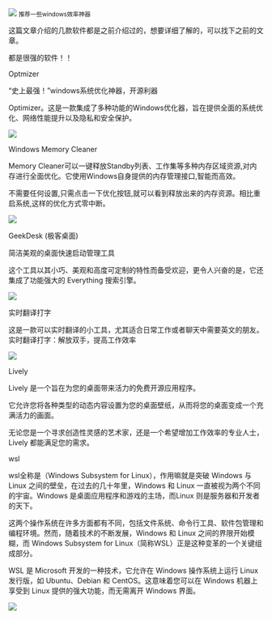 <img src="/assets/image/240302-推荐一些windows神器-1.png" style="max-width: 70%; height: auto;">
<small>推荐一些windows效率神器</small>


这篇文章介绍的几款软件都是之前介绍过的，想要详细了解的，可以找下之前的文章。

都是很强的软件！！

Optmizer

“史上最强！”windows系统优化神器，开源利器

Optimizer。这是一款集成了多种功能的Windows优化器，旨在提供全面的系统优化、网络性能提升以及隐私和安全保护。

![](/assets/image/240302-推荐一些windows神器-1.png)


Windows Memory Cleaner 

Memory Cleaner可以一键释放Standby列表、工作集等多种内存区域资源,对内存进行全面优化。它使用Windows自身提供的内存管理接口,智能而高效。

不需要任何设置,只需点击一下优化按钮,就可以看到释放出来的内存资源。相比重启系统,这样的优化方式零中断。


![](/assets/image/240302-推荐一些windows神器-2.png)

GeekDesk (极客桌面)

简洁美观的桌面快速启动管理工具

这个工具以其小巧、美观和高度可定制的特性而备受欢迎，更令人兴奋的是，它还集成了功能强大的 Everything 搜索引擎。


![](/assets/image/240302-推荐一些windows神器-3.png)

实时翻译打字

这是一款可以实时翻译的小工具，尤其适合日常工作或者聊天中需要英文的朋友。实时翻译打字：解放双手，提高工作效率

![](/assets/image/240302-推荐一些windows神器-4.gif)


Lively

Lively 是一个旨在为您的桌面带来活力的免费开源应用程序。

它允许您将各种类型的动态内容设置为您的桌面壁纸，从而将您的桌面变成一个充满活力的画面。

无论您是一个寻求创造性灵感的艺术家，还是一个希望增加工作效率的专业人士，Lively 都能满足您的需求。


wsl

wsl全称是（Windows Subsystem for Linux），作用嘛就是突破 Windows 与 Linux 之间的壁垒，在过去的几十年里，Windows 和 Linux 一直被视为两个不同的宇宙。Windows 是桌面应用程序和游戏的主场，而Linux 则是服务器和开发者的天下。

这两个操作系统在许多方面都有不同，包括文件系统、命令行工具、软件包管理和编程环境。然而，随着技术的不断发展，Windows 和 Linux 之间的界限开始模糊，而 Windows Subsystem for Linux（简称WSL）正是这种变革的一个关键组成部分。

WSL 是 Microsoft 开发的一种技术，它允许在 Windows 操作系统上运行 Linux 发行版，如 Ubuntu、Debian 和 CentOS。这意味着您可以在 Windows 机器上享受到 Linux 提供的强大功能，而无需离开 Windows 界面。


![](/assets/image/240302-推荐一些windows神器-5.png)






